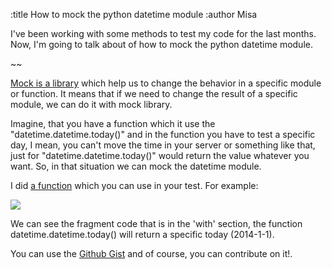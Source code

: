 :title How to mock the python datetime module
:author Misa

I've been working with some methods to test my code for the last months. Now,
I'm going to talk about of how to mock the python datetime module. </br>

~~

<a href="https://pypi.python.org/pypi/mock/">Mock is a library</a>
which help us to change the behavior in a specific module or function. It means
that if we need to change the result of a specific module, we can do it with mock library. </br>

Imagine, that you have a function which it use the "datetime.datetime.today()"
and in the function you have to test a specific day, I mean, you can't move
the time in your server or something like that, just for "datetime.datetime.today()" would return the value whatever you want. So, in that situation we can mock the datetime module. </br>

I did <a href="https://gist.github.com/misalabs/ba6e307cf709f153c6ba">a function</a> which you can use in your test. For example:

<img class="center" src="/static/img/mock_datetime.png"/>

We can see the fragment code that is in the 'with' section, the function datetime.datetime.today() will return a specific today (2014-1-1). </br>

You can use the <a href="https://gist.github.com/misalabs/ba6e307cf709f153c6ba">Github Gist</a> and of course, you can contribute on it!.

